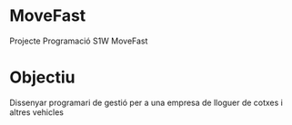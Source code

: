 # MoveFast
Projecte Programació S1W MoveFast

# Objectiu
Dissenyar programari de gestió per a una empresa de lloguer de cotxes i altres vehicles
